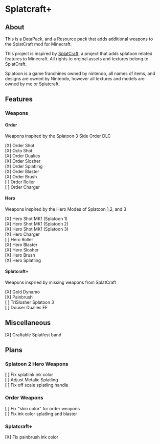 # Splatcraft+
## About
This is a DataPack, and a Resource pack that adds additional weapons to the SplatCraft mod for Minecraft.

This project is inspired by [SplatCraft](https://github.com/splatcraft), a project that adds splatoon related features to Minecraft. All rights to orginal assets and textures belong to SplatCraft. 

Splatoon is a game franchines owned by nintendo, all names of items, and designs are owned by Nintendo, however all textures and models are owned by me or Splatcraft.

## Features

### Weapons

#### Order
Weapons inspired by the Splatoon 3 Side Order DLC

[X] Order Shot\
[X] Octo Shot\
[X] Order Dualies\
[X] Order Slosher\
[X] Order Splatling\
[X] Order Blaster\
[X] Order Brush\
[ ] Order Roller\
[ ] Order Charger

#### Hero

Weapons inspired by the Hero Modes of Splatoon 1,2, and 3

[X] Hero Shot MK1 (Splatoon 1)\
[X] Hero Shot MK1 (Splatoon 2)\
[X] Hero Shot MK1 (Splatoon 3)\
[X] Hero Charger\
[ ] Hero Roller\
[X] Hero Blaster\
[X]  Hero Slosher\
[X] Hero Brush\
[X] Hero Splatling
#### Splatcraft+

Weapons inspried by missing weapons from SplatCraft

[X] Gold Dynamo\
[X] Painbrush\
[ ] TriSlosher Splatoon 3\
[ ] Douser Dualies FF
## Miscellaneous
[X] Craftable Splatfest band 
## Plans

### Splatoon 2 Hero Weapons
[ ] Fix splatlink ink color\
[ ] Adjust Metalic Splatling\
[ ] Fix off scale splatling handle

### Order Weapons
[ ] Fix "skin color" for order weapons\
[ ] Fix ink color splatling and blaster
### Splatcraft+
[X] Fix painbrush ink color